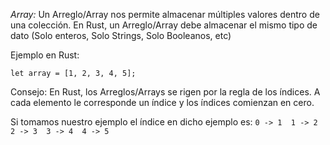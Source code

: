 *Array:* Un Arreglo/Array nos permite almacenar múltiples valores dentro de una colección\. 
En Rust, un Arreglo/Array debe almacenar el mismo tipo de dato
\(Solo enteros, Solo Strings, Solo Booleanos, etc\)

Ejemplo en Rust: 

`let array = [1, 2, 3, 4, 5];`

Consejo: En Rust, los Arreglos/Arrays se rigen por la regla de los índices\. A cada elemento le corresponde un índice y los índices comienzan en cero\. 

Si tomamos nuestro ejemplo el índice en dicho ejemplo es:
`
0 -> 1 
1 -> 2 
2 -> 3 
3 -> 4 
4 -> 5
`